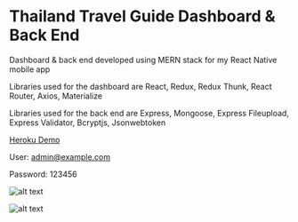 # Thailand Travel Guide Dashboard & Back End

Dashboard & back end developed using MERN stack for my React Native mobile app

Libraries used for the dashboard are React, Redux, Redux Thunk, React Router, Axios, Materialize

Libraries used for the back end are Express, Mongoose, Express Fileupload, Express Validator, Bcryptjs, Jsonwebtoken

[Heroku Demo](https://tgradmin.herokuapp.com/)

User: admin@example.com

Password: 123456

![alt text](https://raw.githubusercontent.com/keremcanb/thailand-travel-guide-dashboard-backend-mern-stack/master/public/ss1.jpg)

![alt text](https://raw.githubusercontent.com/keremcanb/thailand-travel-guide-dashboard-backend-mern-stack/master/public/ss2.jpg)
